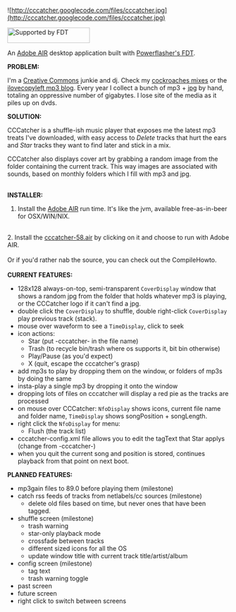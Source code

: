![http://cccatcher.googlecode.com/files/cccatcher.jpg](http://cccatcher.googlecode.com/files/cccatcher.jpg)

<a href='http://www.fdt.powerflasher.com'><img src='http://fdt.powerflasher.de/media/supported_by_FDT_187x35px.png' title='Supported by FDT' border='0' width='187' height='35' /></a>

An [Adobe AIR](http://www.adobe.com/products/air/) desktop application built with [Powerflasher's FDT](http://www.fdt.powerflasher.com/).

**PROBLEM:**

I'm a [Creative Commons](http://creativecommons.org/) junkie and dj. Check my <a href='http://gorehole.org/cockroaches/'>cockroaches mixes</a> or the <a href='http://ilovecopyleft.tumblr.com/'>ilovecopyleft mp3 blog</a>. Every year I collect a bunch of mp3 + <a href='http://starpause.tumblr.com/'>jpg</a> by hand, totaling an oppressive number of gigabytes. I lose site of the media as it piles up on dvds.

**SOLUTION:**

CCCatcher is a shuffle-ish music player that exposes me the latest mp3 treats I've downloaded, with easy access to _Delete_ tracks that hurt the ears and _Star_ tracks they want to find later and stick in a mix.

CCCatcher also displays cover art by grabbing a random image from the folder containing the current track. This way images are associated with sounds, based on monthly folders which I fill with mp3 and jpg.<br><br>

<b>INSTALLER:</b>

1. Install the <a href='http://get.adobe.com/air/'>Adobe AIR</a> run time. It's like the jvm, available free-as-in-beer for OSX/WIN/NIX.<br>
<br>
2. Install the <a href='http://cccatcher.googlecode.com/files/cccatcher-58.air'>cccatcher-58.air</a> by clicking on it and choose to run with Adobe AIR.<br>
<br>
Or if you'd rather nab the source, you can check out the CompileHowto.<br>
<br>
<b>CURRENT FEATURES:</b>
<ul><li>128x128 always-on-top, semi-transparent <code>CoverDisplay</code> window that shows a random jpg from the folder that holds whatever mp3 is playing, or the CCCatcher logo if it can't find a jpg.<br>
</li><li>double click the <code>CoverDisplay</code> to shuffle, double right-click <code>CoverDisplay</code> play previous track (stack).<br>
</li><li>mouse over waveform to see a <code>TimeDisplay</code>, click to seek<br>
</li><li>icon actions:<br>
<ul><li>Star (put -cccatcher- in the file name)<br>
</li><li>Trash (to recycle bin/trash where os supports it, bit bin otherwise)<br>
</li><li>Play/Pause (as you'd expect)<br>
</li><li>X (quit, escape the cccatcher's grasp)<br>
</li></ul></li><li>add mp3s to play by dropping them on the window, or folders of mp3s by doing the same<br>
</li><li>insta-play a single mp3 by dropping it onto the window<br>
</li><li>dropping lots of files on cccatcher will display a red pie as the tracks are processed<br>
</li><li>on mouse over CCCatcher: <code>NfoDisplay</code> shows icons, current file name and folder name, <code>TimeDisplay</code> shows songPosition + songLength.<br>
</li><li>right click the <code>NfoDisplay</code> for menu:<br>
<ul><li>Flush (the track list)<br>
</li></ul></li><li>cccatcher-config.xml file allows you to edit the tagText that Star applys (change from -cccatcher-)<br>
</li><li>when you quit the current song and position is stored, continues playback from that point on next boot.</li></ul>

<b>PLANNED FEATURES:</b>

<ul><li>mp3gain files to 89.0 before playing them (milestone)<br>
</li><li>catch rss feeds of tracks from netlabels/cc sources (milestone)<br>
<ul><li>delete old files based on time, but never ones that have been tagged.<br>
</li></ul></li><li>shuffle screen (milestone)<br>
<ul><li>trash warning<br>
</li><li>star-only playback mode<br>
</li><li>crossfade between tracks<br>
</li><li>different sized icons for all the OS<br>
</li><li>update window title with current track title/artist/album<br>
</li></ul></li><li>config screen (milestone)<br>
<ul><li>tag text<br>
</li><li>trash warning toggle<br>
</li></ul></li><li>past screen<br>
</li><li>future screen<br>
</li><li>right click to switch between screens